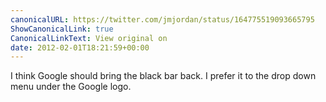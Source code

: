 ```yaml
---
canonicalURL: https://twitter.com/jmjordan/status/164775519093665795
ShowCanonicalLink: true
CanonicalLinkText: View original on
date: 2012-02-01T18:21:59+00:00
---
```

I think Google should bring the black bar back. I prefer it to the drop down menu under the Google logo.